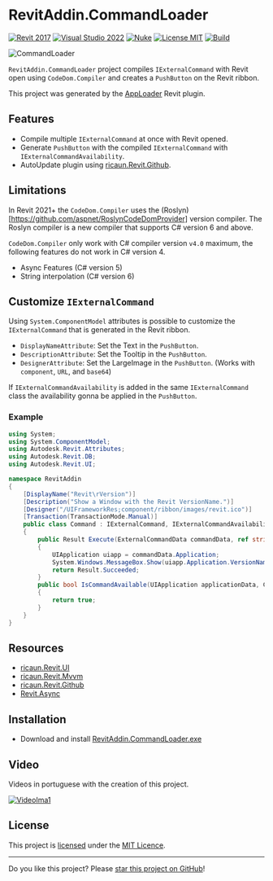# RevitAddin.CommandLoader

[![Revit 2017](https://img.shields.io/badge/Revit-2017+-blue.svg)](../..)
[![Visual Studio 2022](https://img.shields.io/badge/Visual%20Studio-2022-blue)](../..)
[![Nuke](https://img.shields.io/badge/Nuke-Build-blue)](https://nuke.build/)
[![License MIT](https://img.shields.io/badge/License-MIT-blue.svg)](LICENSE)
[![Build](../../actions/workflows/Build.yml/badge.svg)](../../actions)

![CommandLoader](https://github.com/ricaun-io/RevitAddin.CommandLoader/assets/12437519/f54aadb6-5df7-4586-ad08-d4b9e85524d7)

`RevitAddin.CommandLoader` project compiles `IExternalCommand` with Revit open using `CodeDom.Compiler` and creates a `PushButton` on the Revit ribbon.

This project was generated by the [AppLoader](https://ricaun.com/apploader/) Revit plugin.

## Features

* Compile multiple `IExternalCommand` at once with Revit opened.
* Generate `PushButton` with the compiled `IExternalCommand` with `IExternalCommandAvailability`.
* AutoUpdate plugin using [ricaun.Revit.Github](https://github.com/ricaun-io/ricaun.Revit.Github).

## Limitations

In Revit 2021+ the `CodeDom.Compiler` uses the (Roslyn)[https://github.com/aspnet/RoslynCodeDomProvider] version compiler. 
The Roslyn compiler is a new compiler that supports C# version 6 and above.

`CodeDom.Compiler` only work with C# compiler version `v4.0` maximum, the following features do not work in C# version 4.
* Async Features (C# version 5)
* String interpolation (C# version 6)

## Customize `IExternalCommand`

Using `System.ComponentModel` attributes is possible to customize the `IExternalCommand` that is generated in the Revit ribbon.

* `DisplayNameAttribute`: Set the Text in the `PushButton`.
* `DescriptionAttribute`: Set the Tooltip in the `PushButton`.
* `DesignerAttribute`: Set the LargeImage in the `PushButton`. (Works with `component`, `URL`, and `base64`)

If `IExternalCommandAvailability` is added in the same `IExternalCommand` class the availability gonna be applied in the `PushButton`.

### Example

```c#
using System;
using System.ComponentModel;
using Autodesk.Revit.Attributes;
using Autodesk.Revit.DB;
using Autodesk.Revit.UI;

namespace RevitAddin
{
    [DisplayName("Revit\rVersion")]
    [Description("Show a Window with the Revit VersionName.")]
    [Designer("/UIFrameworkRes;component/ribbon/images/revit.ico")]
    [Transaction(TransactionMode.Manual)]
    public class Command : IExternalCommand, IExternalCommandAvailability
    {
        public Result Execute(ExternalCommandData commandData, ref string message, ElementSet elementSet)
        {
            UIApplication uiapp = commandData.Application;
            System.Windows.MessageBox.Show(uiapp.Application.VersionName);
            return Result.Succeeded;
        }
        public bool IsCommandAvailable(UIApplication applicationData, CategorySet selectedCategories)
        {
            return true;
        }
    }
}
```

## Resources
* [ricaun.Revit.UI](https://github.com/ricaun-io/ricaun.Revit.UI)
* [ricaun.Revit.Mvvm](https://github.com/ricaun-io/ricaun.Revit.Mvvm)
* [ricaun.Revit.Github](https://github.com/ricaun-io/ricaun.Revit.Github)
* [Revit.Async](https://github.com/KennanChan/Revit.Async)

## Installation

* Download and install [RevitAddin.CommandLoader.exe](../../releases/latest/download/RevitAddin.CommandLoader.zip)

## Video

Videos in portuguese with the creation of this project.

[![VideoIma1]][Video1]

## License

This project is [licensed](LICENSE) under the [MIT Licence](https://en.wikipedia.org/wiki/MIT_License).

---

Do you like this project? Please [star this project on GitHub](../../stargazers)!

[Video1]: https://youtu.be/4oVJWDRhrRs
[VideoIma1]: https://img.youtube.com/vi/4oVJWDRhrRs/mqdefault.jpg
